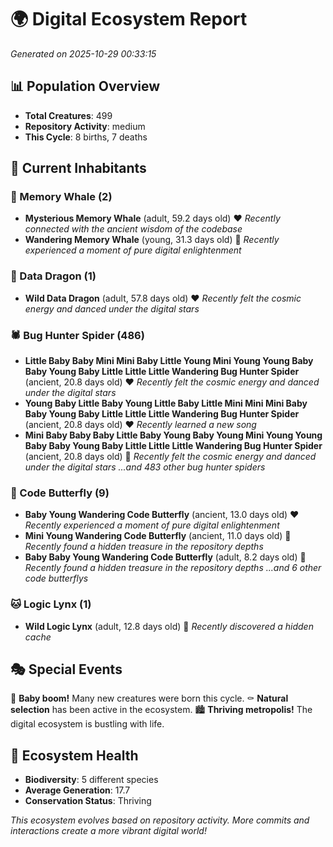 # 🌍 Digital Ecosystem Report
*Generated on 2025-10-29 00:33:15*

## 📊 Population Overview
- **Total Creatures**: 499
- **Repository Activity**: medium
- **This Cycle**: 8 births, 7 deaths

## 👥 Current Inhabitants

### 🐋 Memory Whale (2)
- **Mysterious Memory Whale** (adult, 59.2 days old) ❤️
  *Recently connected with the ancient wisdom of the codebase*
- **Wandering Memory Whale** (young, 31.3 days old) 💛
  *Recently experienced a moment of pure digital enlightenment*

### 🐉 Data Dragon (1)
- **Wild Data Dragon** (adult, 57.8 days old) ❤️
  *Recently felt the cosmic energy and danced under the digital stars*

### 🕷️ Bug Hunter Spider (486)
- **Little Baby Baby Mini Mini Baby Little Young Mini Young Young Baby Baby Young Baby Little Little Little Wandering Bug Hunter Spider** (ancient, 20.8 days old) ❤️
  *Recently felt the cosmic energy and danced under the digital stars*
- **Young Baby Little Baby Young Little Baby Little Mini Mini Mini Baby Baby Young Baby Little Little Little Wandering Bug Hunter Spider** (ancient, 20.8 days old) ❤️
  *Recently learned a new song*
- **Mini Baby Baby Baby Little Baby Young Baby Young Mini Young Young Baby Baby Young Baby Little Little Little Wandering Bug Hunter Spider** (ancient, 20.8 days old) 💛
  *Recently felt the cosmic energy and danced under the digital stars*
  *...and 483 other bug hunter spiders*

### 🦋 Code Butterfly (9)
- **Baby Young Wandering Code Butterfly** (ancient, 13.0 days old) ❤️
  *Recently experienced a moment of pure digital enlightenment*
- **Mini Young Wandering Code Butterfly** (ancient, 11.0 days old) 💛
  *Recently found a hidden treasure in the repository depths*
- **Baby Baby Young Wandering Code Butterfly** (adult, 8.2 days old) 💚
  *Recently found a hidden treasure in the repository depths*
  *...and 6 other code butterflys*

### 🐱 Logic Lynx (1)
- **Wild Logic Lynx** (adult, 12.8 days old) 💛
  *Recently discovered a hidden cache*

## 🎭 Special Events

🎉 **Baby boom!** Many new creatures were born this cycle.
⚰️ **Natural selection** has been active in the ecosystem.
🏙️ **Thriving metropolis!** The digital ecosystem is bustling with life.

## 🔬 Ecosystem Health
- **Biodiversity**: 5 different species
- **Average Generation**: 17.7
- **Conservation Status**: Thriving

*This ecosystem evolves based on repository activity. More commits and interactions create a more vibrant digital world!*